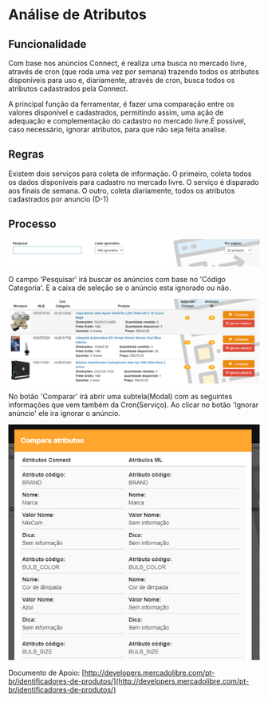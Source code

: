 # Análise de Atributos

## Funcionalidade

Com base nos anúncios Connect, é realiza uma busca no mercado livre, através de cron \(que roda uma vez por semana\) trazendo todos os atributos disponíveis para uso e, diariamente, através de cron, busca todos os atributos cadastrados pela Connect.

A principal função da ferramentar, é fazer uma comparação entre os valores disponível e cadastrados, permitindo assim, uma ação de adequação e complementação do cadastro no mercado livre.É possível, caso necessário, ignorar atributos, para que não seja feita analise.

## Regras

Existem dois serviços para coleta de informação. O primeiro, coleta todos os dados disponíveis para cadastro no mercado livre. O serviço é disparado aos finais de semana. O outro, coleta diariamente, todos os atributos cadastrados por anuncio \(D-1\)

## Processo

![](../../.gitbook/assets/image%20%2810%29.png)

O campo 'Pesquisar' irá buscar os anúncios com base no 'Código Categoria'. E a caixa de seleção se o anúncio esta ignorado ou não.

![](../../.gitbook/assets/image%20%286%29.png)

No botão 'Comparar' irá abrir uma subtela\(Modal\) com as seguintes informações que vem também da Cron\(Serviço\). Ao clicar no botão 'Ignorar anúncio' ele ira ignorar o anúncio.

![](../../.gitbook/assets/analise_de_atributos_2.png)

Documento de Apoio: [http://developers.mercadolibre.com/pt-br/identificadores-de-produtos/](http://developers.mercadolibre.com/pt-br/identificadores-de-produtos/)

